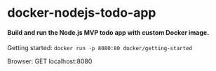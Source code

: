 # docker-nodejs-todo-app

#### Build and run the Node.js MVP todo app with custom Docker image.

Getting started: ```docker run -p 8080:80 docker/getting-started```

Browser: GET localhost:8080
